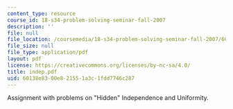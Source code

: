 ```yaml
---
content_type: resource
course_id: 18-s34-problem-solving-seminar-fall-2007
description: ''
file: null
file_location: /coursemedia/18-s34-problem-solving-seminar-fall-2007/60138e8300e821551a3c1fdd7746c287_indep.pdf
file_size: null
file_type: application/pdf
layout: pdf
license: https://creativecommons.org/licenses/by-nc-sa/4.0/
title: indep.pdf
uid: 60138e83-00e8-2155-1a3c-1fdd7746c287
---
```

Assignment with problems on "Hidden" Independence and Uniformity.